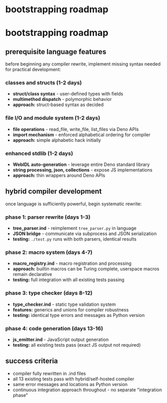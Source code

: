 # bootstrapping roadmap

# bootstrapping roadmap

## prerequisite language features

before beginning any compiler rewrite, implement missing syntax needed for practical development:

### classes and structs (1-2 days)
- **struct/class syntax** - user-defined types with fields
- **multimethod dispatch** - polymorphic behavior
- **approach:** struct-based syntax as decided

### file I/O and module system (1-2 days)  
- **file operations** - read_file, write_file, list_files via Deno APIs
- **import mechanism** - enforced alphabetical ordering for compiler  
- **approach:** simple alphabetic hack initially

### enhanced stdlib (1-2 days)
- **WebIDL auto-generation** - leverage entire Deno standard library
- **string processing, json, collections** - expose JS implementations
- **approach:** thin wrappers around Deno APIs

## hybrid compiler development

once language is sufficiently powerful, begin systematic rewrite:

### phase 1: parser rewrite (days 1-3)
- **tree_parser.ind** - reimplement `tree_parser.py` in language
- **JSON bridge** - communicate via subprocess and JSON serialization  
- **testing:** `./test.py` runs with both parsers, identical results

### phase 2: macro system (days 4-7)
- **macro_registry.ind** - macro registration and processing
- **approach:** builtin macros can be Turing complete, userspace macros remain declarative
- **testing:** full integration with all existing tests passing

### phase 3: type checker (days 8-12)
- **type_checker.ind** - static type validation system  
- **features:** generics and unions for compiler robustness
- **testing:** identical type errors and messages as Python version

### phase 4: code generation (days 13-16)
- **js_emitter.ind** - JavaScript output generation
- **testing:** all existing tests pass (exact JS output not required)

## success criteria

- compiler fully rewritten in .ind files
- all 13 existing tests pass with hybrid/self-hosted compiler  
- same error messages and locations as Python version
- continuous integration approach throughout - no separate "integration phase"

